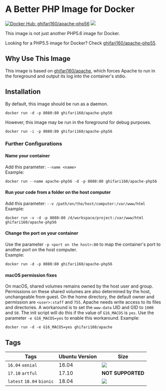 # A Better PHP Image for Docker #
[![Docker Hub: ghifari160/apache-php56](https://img.shields.io/badge/docker%20hub-ghifari160%2Fapache--php56-ABD8EB.svg)](https://hub.docker.com/r/ghifari160/apache-php56)
[![](https://images.microbadger.com/badges/image/ghifari160/apache-php56.svg)](https://microbadger.com/images/ghifari160/apache-php56 "Get your own image badge on microbadger.com")

This image is not just another PHP5.6 image for Docker.

Looking for a PHP5.5 image for Docker? Check [ghifari160/apache-php55].

## Why Use This Image ##
This image is based on [ghifari160/apache], which forces Apache to run in the
foreground and output its log into the container's stdio.

## Installation ##
By default, this image should be run as a daemon.
```
docker run -d -p 8080:80 ghifari160/apache-php56
```
However, this image may be run in the foreground for debug purposes.
```
docker run -i -p 8080:80 ghifari160/apache-php56
```

### Further Configurations ###
#### Name your container ####
Add this parameter: `--name <name>`  
Example:
```
docker run --name apache-php56 -d -p 8080:80 ghifari160/apache-php56
```

#### Run your code from a folder on the host computer ####
Add this parameter: `--v /path/on/the/host/computer:/var/www/html`  
Example:
```
docker run -v -d -p 8080:80 /d/workspace/project:/var/www/html ghifari160/apache-php56
```

#### Change the port on your container ####
Use the parameter `-p <port on the host>:80` to map the container's port to
another port on the host computer.  
Example:
```
docker run -d -p 8080:80 ghifari160/apache-php56
```

#### macOS permission fixes
On macOS, shared volumes remains owned by the host user and group. Permissions
on these shared volumes are also determined by the host, unchangeable from
guest. On the home directory, the default owner and permission are
`<user>:staff` and `755`. Apache needs write access to its files and
directories. A workaround is to set the `www-data` UID and GID to `1000` and
`50`. The init script will do this if the value of `G16_MACOS` is `yes`. Use
the parameter `-e G16_MACOS=yes` to enable this workaround. Example:
```
docker run -d -e G16_MACOS=yes ghifari160/apache
```

## Tags ##
| Tags                      | Ubuntu Version | Size              |
|---------------------------|----------------|-------------------|
| `16.04` `xenial`          | 16.04          | [![](https://images.microbadger.com/badges/image/ghifari160/apache-php56:16.04.svg)](https://microbadger.com/images/ghifari160/apache-php56:16.04 "Get your own image badge on microbadger.com")|
| `17.10` `artful`          | 17.10          | **NOT SUPPORTED** |
| `latest` `18.04` `bionic` | 18.04          |[![](https://images.microbadger.com/badges/image/ghifari160/apache-php56.svg)](https://microbadger.com/images/ghifari160/apache-php56 "Get your own image badge on microbadger.com")|

[ghifari160/apache]: https://github.com/ghifari160/docker-apache
[ghifari160/apache-php55]: https://github.com/ghifari160/docker-apache-php55
